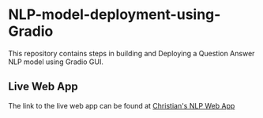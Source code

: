 # NLP-model-deployment-using-Gradio
This repository contains steps in building and Deploying a  Question Answer NLP model using Gradio GUI. 
## Live Web App
The link to the live web app can be found at <a href="https://huggingface.co/spaces/AjulorC/question_answering_bot_deployed_with_Gradio" target="blank">Christian's NLP Web App</a>
